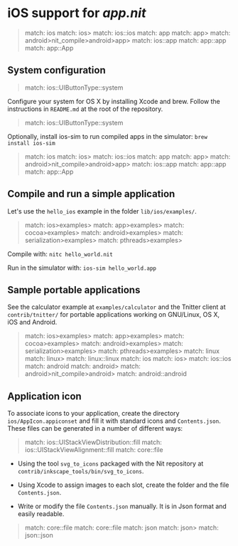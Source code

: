 # iOS support for _app.nit_

> match: ios
> match: ios>
> match: ios::ios
> match: app
> match: app>
> match: android>nit_compile>android>app>
> match: ios::app
> match: app::app
> match: app::App

## System configuration

> match: ios::UIButtonType::system

Configure your system for OS X by installing Xcode and brew.
Follow the instructions in `README.md` at the root of the repository.

> match: ios::UIButtonType::system

Optionally, install ios-sim to run compiled apps in the simulator: `brew install ios-sim`

> match: ios
> match: ios>
> match: ios::ios
> match: app
> match: app>
> match: android>nit_compile>android>app>
> match: ios::app
> match: app::app
> match: app::App

## Compile and run a simple application

Let's use the `hello_ios` example in the folder `lib/ios/examples/`.

> match: ios>examples>
> match: app>examples>
> match: cocoa>examples>
> match: android>examples>
> match: serialization>examples>
> match: pthreads>examples>

Compile with: `nitc hello_world.nit`

Run in the simulator with: `ios-sim hello_world.app`

## Sample portable applications

See the calculator example at `examples/calculator` and the Tnitter client at `contrib/tnitter/`
for portable applications working on GNU/Linux, OS X, iOS and Android.

> match: ios>examples>
> match: app>examples>
> match: cocoa>examples>
> match: android>examples>
> match: serialization>examples>
> match: pthreads>examples>
> match: linux
> match: linux>
> match: linux::linux
> match: ios
> match: ios>
> match: ios::ios
> match: android
> match: android>
> match: android>nit_compile>android>
> match: android::android

## Application icon

To associate icons to your application, create the directory `ios/AppIcon.appiconset` and fill it with standard icons and `Contents.json`.
These files can be generated in a number of different ways:

> match: ios::UIStackViewDistribution::fill
> match: ios::UIStackViewAlignment::fill
> match: core::file

* Using the tool `svg_to_icons` packaged with the Nit repository at `contrib/inkscape_tools/bin/svg_to_icons`.

* Using Xcode to assign images to each slot, create the folder and the file `Contents.json`.

* Write or modify the file `Contents.json` manually.
  It is in Json format and easily readable.

> match: core::file
> match: core::file
> match: json
> match: json>
> match: json::json

